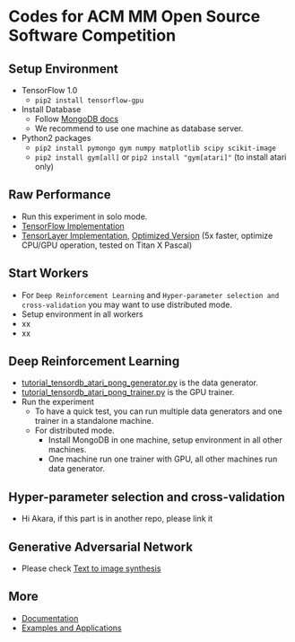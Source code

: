 # Codes for ACM MM Open Source Software Competition

## Setup Environment
* TensorFlow 1.0
  * `pip2 install tensorflow-gpu`
* Install Database
  * Follow [MongoDB docs](https://docs.mongodb.com/manual/installation/)
  * We recommend to use one machine as database server.
* Python2 packages
  * `pip2 install pymongo gym numpy matplotlib scipy scikit-image`
  * `pip2 install gym[all]` or `pip2 install "gym[atari]"` (to install atari only)

## Raw Performance
* Run this experiment in solo mode.
* [TensorFlow Implementation](https://www.tensorflow.org/tutorials/deep_cnn)
* [TensorLayer Implementation](https://github.com/akaraspt/tl_paper/blob/master/cifar10.py), [Optimized Version](https://github.com/zsdonghao/tensorlayer/blob/master/example/tutorial_cifar10_tfrecord.py) (5x faster, optimize CPU/GPU operation, tested on Titan X Pascal)

## Start Workers
* For `Deep Reinforcement Learning` and `Hyper-parameter selection and cross-validation` you may want to use distributed mode.
* Setup environment in all workers
* xx
* xx

## Deep Reinforcement Learning
* [tutorial_tensordb_atari_pong_generator.py](https://github.com/akaraspt/tl_paper/blob/master/tutorial_tensordb_atari_pong_generator.py) is the data generator.
* [tutorial_tensordb_atari_pong_trainer.py](https://github.com/akaraspt/tl_paper/blob/master/tutorial_tensordb_atari_pong_trainer.py) is the GPU trainer.
* Run the experiment
  * To have a quick test, you can run multiple data generators and one trainer in a standalone machine.
  * For distributed mode.
    * Install MongoDB in one machine, setup environment in all other machines.
    * One machine run one trainer with GPU, all other machines run data generator.

## Hyper-parameter selection and cross-validation
* Hi Akara, if this part is in another repo, please link it

## Generative Adversarial Network
* Please check [Text to image synthesis](https://github.com/zsdonghao/text-to-image)

## More
* [Documentation](http://tensorlayer.readthedocs.io)
* [Examples and Applications](http://tensorlayer.readthedocs.io/en/latest/user/example.html)
